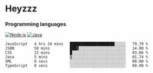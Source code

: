 # Heyzzz  

### Programming languages  

[![Node.js](https://img.shields.io/badge/-Node.js-262626?style=for-the-badge)](https://nodejs.org)
[![Java](https://img.shields.io/badge/-Java-262626?style=for-the-badge)](https://java.com)

<!--START_SECTION:waka-->

```text
JavaScript   4 hrs 34 mins   ████████████████████░░░░░   79.79 %
JSON         50 mins         ███▓░░░░░░░░░░░░░░░░░░░░░   14.80 %
CSS          12 mins         █░░░░░░░░░░░░░░░░░░░░░░░░   03.66 %
Java         5 mins          ▒░░░░░░░░░░░░░░░░░░░░░░░░   01.74 %
XML          0 secs          ░░░░░░░░░░░░░░░░░░░░░░░░░   00.00 %
TypeScript   0 secs          ░░░░░░░░░░░░░░░░░░░░░░░░░   00.00 %
```

<!--END_SECTION:waka-->

